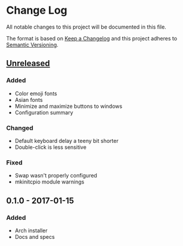 # Change Log

All notable changes to this project will be documented in this file.

The format is based on [Keep a Changelog](http://keepachangelog.com/) and this
project adheres to [Semantic Versioning](http://semver.org/).


## [Unreleased]

### Added

- Color emoji fonts
- Asian fonts
- Minimize and maximize buttons to windows
- Configuration summary

### Changed

- Default keyboard delay a teeny bit shorter
- Double-click is less sensitive

### Fixed

- Swap wasn't properly configured
- mkinitcpio module warnings

## 0.1.0 - 2017-01-15

### Added

- Arch installer
- Docs and specs


[Unreleased]: https://github.com/variadico/xpsarch/compare/v0.1.0...HEAD
